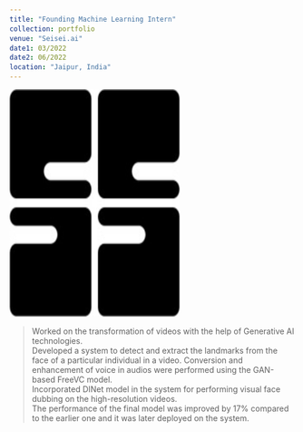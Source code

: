 ```yaml
---
title: "Founding Machine Learning Intern"
collection: portfolio
venue: "Seisei.ai"
date1: 03/2022
date2: 06/2022
location: "Jaipur, India"
---
```


<img src='/images/seisei_ai.jpg' width=300 height=400><br/>
>Worked on the transformation of videos with the help of Generative AI technologies.    
>Developed a system to detect and extract the landmarks from the face of a particular individual in a video.
>Conversion and enhancement of voice in audios were performed using the GAN-based FreeVC model.  
>Incorporated DINet model in the system for performing visual face dubbing on the high-resolution videos.    
>The performance of the final model was improved by 17% compared to the earlier one and it was later deployed on the system.
